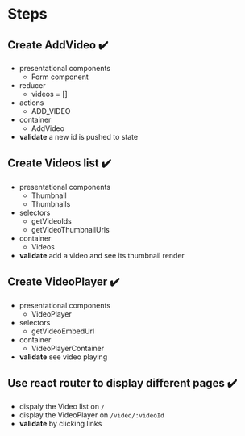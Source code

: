 # Steps

## Create AddVideo ✔️

* presentational components
  * Form component
* reducer
  * videos = []
* actions
  * ADD_VIDEO
* container
  * AddVideo
* **validate** a new id is pushed to state

## Create Videos list ✔️

* presentational components
  * Thumbnail
  * Thumbnails
* selectors
  * getVideoIds
  * getVideoThumbnailUrls
* container
  * Videos
* **validate** add a video and see its thumbnail render

## Create VideoPlayer ✔️

* presentational components
  * VideoPlayer
* selectors
  * getVideoEmbedUrl
* container
  * VideoPlayerContainer
* **validate** see video playing

## Use react router to display different pages ✔️

* dispaly the Video list on `/`
* display the VideoPlayer on `/video/:videoId`
* **validate** by clicking links
